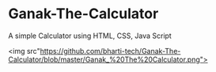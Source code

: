 # Ganak-The-Calculator
A simple Calculator using HTML, CSS, Java Script

<img src"https://github.com/bharti-tech/Ganak-The-Calculator/blob/master/Ganak_%20The%20Calculator.png">
